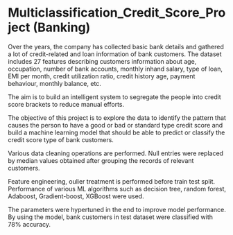 # Multiclassification_Credit_Score_Project (Banking)

Over the years, the company has collected basic bank details and gathered a lot of credit-related and loan information of bank customers. The dataset includes 27 features describing customers information about age, occupation, number of bank accounts, monthly inhand salary, type of loan, EMI per month, credit utilization ratio, credit history age, payment behaviour, monthly balance, etc.

The aim is to build an intelligent system to segregate the people into credit score brackets to reduce manual efforts.

The objective of this project is to explore the data to identify the pattern that causes the person to have a good or bad or standard type credit score and build a machine learning model that should be able to predict or classify the credit score type of bank customers. 

Various data cleaning operations are performed. Null entries were replaced by median values obtained after grouping the records of relevant customers.

Feature engineering, oulier treatment is performed before train test split. Performance of various ML algorithms such as decision tree, random forest, Adaboost, Gradient-boost, XGBoost were used.

The parameters were hypertuned in the end to improve model performance. By using the model, bank customers in test dataset were classified with 78% accuracy.
